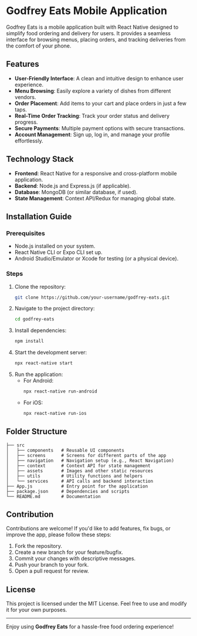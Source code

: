 # Godfrey Eats Mobile Application

Godfrey Eats is a mobile application built with React Native designed to simplify food ordering and delivery for users. It provides a seamless interface for browsing menus, placing orders, and tracking deliveries from the comfort of your phone.

## Features

- **User-Friendly Interface**: A clean and intuitive design to enhance user experience.
- **Menu Browsing**: Easily explore a variety of dishes from different vendors.
- **Order Placement**: Add items to your cart and place orders in just a few taps.
- **Real-Time Order Tracking**: Track your order status and delivery progress.
- **Secure Payments**: Multiple payment options with secure transactions.
- **Account Management**: Sign up, log in, and manage your profile effortlessly.

## Technology Stack

- **Frontend**: React Native for a responsive and cross-platform mobile application.
- **Backend**: Node.js and Express.js (if applicable).
- **Database**: MongoDB (or similar database, if used).
- **State Management**: Context API/Redux for managing global state.

## Installation Guide

### Prerequisites

- Node.js installed on your system.
- React Native CLI or Expo CLI set up.
- Android Studio/Emulator or Xcode for testing (or a physical device).

### Steps

1. Clone the repository:
   ```bash
   git clone https://github.com/your-username/godfrey-eats.git
   ```
2. Navigate to the project directory:
   ```bash
   cd godfrey-eats
   ```
3. Install dependencies:
   ```bash
   npm install
   ```
4. Start the development server:
   ```bash
   npx react-native start
   ```
5. Run the application:
   - For Android:
     ```bash
     npx react-native run-android
     ```
   - For iOS:
     ```bash
     npx react-native run-ios
     ```

## Folder Structure

```plaintext
├── src
│   ├── components   # Reusable UI components
│   ├── screens      # Screens for different parts of the app
│   ├── navigation   # Navigation setup (e.g., React Navigation)
│   ├── context      # Context API for state management
│   ├── assets       # Images and other static resources
│   ├── utils        # Utility functions and helpers
│   └── services     # API calls and backend interaction
├── App.js           # Entry point for the application
├── package.json     # Dependencies and scripts
└── README.md        # Documentation
```

## Contribution

Contributions are welcome! If you'd like to add features, fix bugs, or improve the app, please follow these steps:

1. Fork the repository.
2. Create a new branch for your feature/bugfix.
3. Commit your changes with descriptive messages.
4. Push your branch to your fork.
5. Open a pull request for review.

## License

This project is licensed under the MIT License. Feel free to use and modify it for your own purposes.

---

Enjoy using **Godfrey Eats** for a hassle-free food ordering experience!
